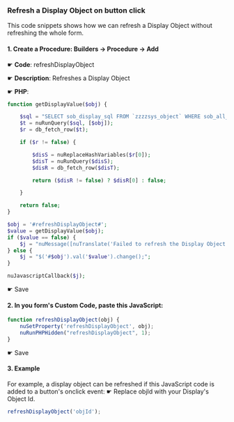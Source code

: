### Refresh a Display Object on button click

This code snippets shows how we can refresh a Display Object without refreshing the whole form.

#### 1. Create a Procedure: Builders -> Procedure -> Add

☛ **Code**: refreshDisplayObject

☛ **Description**: Refreshes a Display Object

☛ **PHP**:

```php
function getDisplayValue($obj) {

    $sql = "SELECT sob_display_sql FROM `zzzzsys_object` WHERE sob_all_id = ?";
    $t = nuRunQuery($sql, [$obj]);
    $r = db_fetch_row($t);

    if ($r != false) {

        $disS = nuReplaceHashVariables($r[0]);
        $disT = nuRunQuery($disS);
        $disR = db_fetch_row($disT);

        return ($disR != false) ? $disR[0] : false;

    }

    return false;
}

$obj = '#refreshDisplayObject#';
$value = getDisplayValue($obj);
if ($value == false) {
    $j = "nuMessage([nuTranslate('Failed to refresh the Display Object: ') + '$obj']); ";
} else {
    $j = "$('#$obj').val('$value').change();";
}

nuJavascriptCallback($j);
```

☛ Save

#### 2. In you form's Custom Code, paste this JavaScript:

```javascript
function refreshDisplayObject(obj) {
    nuSetProperty('refreshDisplayObject', obj);
    nuRunPHPHidden("refreshDisplayObject", 1);
}
```

☛ Save


#### 3.  Example

For example, a display object can be refreshed if this JavaScript code is added to a button's onclick event:
☛  Replace objId with your Display's Object Id.

```javascript   
refreshDisplayObject('objId');
```
